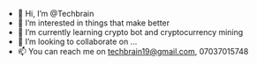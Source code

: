 - 👋 Hi, I’m @Techbrain
- 👀 I’m interested in things that make better
- 🌱 I’m currently learning crypto bot and cryptocurrency mining
- 💞️ I’m looking to collaborate on ...
- 📫 You can reach me on techbrain19@gmail.com, 07037015748

<!---
Techbrain-ccc/Techbrain-ccc is a ✨ special ✨ repository because its `README.md` (this file) appears on your GitHub profile.
You can click the Preview link to take a look at your changes.
--->
